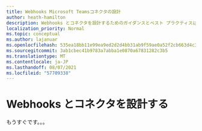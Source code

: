 ```yaml
---
title: Webhooks Microsoft Teamsコネクタの設計
author: heath-hamilton
description: Webhooks とコネクタを設計するためのガイダンスとベスト プラクティスは、Microsoft Teams。
localization_priority: Normal
ms.topic: conceptual
ms.author: lajanuar
ms.openlocfilehash: 535ea18bb11e99ea9ed2d2d4bb31ab9f59ae0a52f2cb663d4c344ddac160b56e
ms.sourcegitcommit: 3ab1cbec41b9783a7abba1e0870a67831282c3b5
ms.translationtype: MT
ms.contentlocale: ja-JP
ms.lasthandoff: 08/07/2021
ms.locfileid: "57709338"
---
```

# <a name="design-webhooks-and-connectors"></a>Webhooks とコネクタを設計する

もうすぐです。。。
